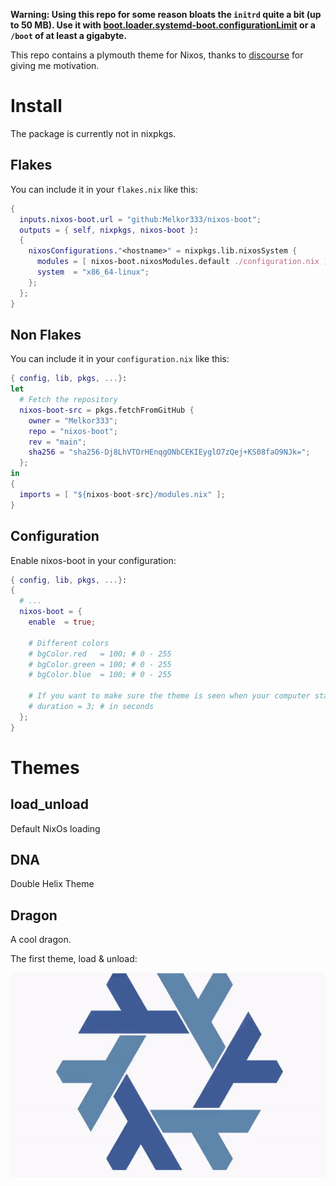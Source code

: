 **Warning: Using this repo for some reason bloats the `initrd` quite a bit (up to 50 MB). Use it with [boot.loader.systemd-boot.configurationLimit](https://search.nixos.org/options?channel=23.05&show=boot.loader.systemd-boot.configurationLimit&from=0&size=50&sort=relevance&type=packages&query=systemd-boot) or a `/boot` of at least a gigabyte.**


This repo contains a plymouth theme for Nixos, thanks to [discourse](https://discourse.nixos.org/t/genix7000-nix-project-logo-generator/15937/9) for giving me motivation.

# Install

The package is currently not in nixpkgs. 

## Flakes

You can include it in your `flakes.nix` like this:

```nix
{
  inputs.nixos-boot.url = "github:Melkor333/nixos-boot";
  outputs = { self, nixpkgs, nixos-boot }:
  {
    nixosConfigurations."<hostname>" = nixpkgs.lib.nixosSystem {
      modules = [ nixos-boot.nixosModules.default ./configuration.nix ];
      system  = "x86_64-linux";
    };
  };
}

```


## Non Flakes

You can include it in your `configuration.nix` like this:

``` nix
{ config, lib, pkgs, ...}:
let
  # Fetch the repository
  nixos-boot-src = pkgs.fetchFromGitHub {
    owner = "Melkor333";
    repo = "nixos-boot";
    rev = "main";
    sha256 = "sha256-Dj8LhVTOrHEnqgONbCEKIEyglO7zQej+KS08faO9NJk=";
  };
in
{
  imports = [ "${nixos-boot-src}/modules.nix" ];
}
```

## Configuration

Enable nixos-boot in your configuration:

```nix
{ config, lib, pkgs, ...}:
{
  # ...
  nixos-boot = {
    enable  = true;

    # Different colors
    # bgColor.red   = 100; # 0 - 255
    # bgColor.green = 100; # 0 - 255
    # bgColor.blue  = 100; # 0 - 255

    # If you want to make sure the theme is seen when your computer starts too fast
    # duration = 3; # in seconds
  };
}
```

# Themes

## load_unload
Default NixOs loading
## DNA
Double Helix Theme
## Dragon
A cool dragon.

The first theme, load & unload:

![nixos logo loading and unloading](./src/load_unload.gif)

